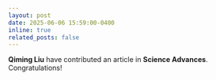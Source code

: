 ```yaml
---
layout: post
date: 2025-06-06 15:59:00-0400
inline: true
related_posts: false
---
```


<b>Qiming Liu</b> have contributed an article in <b>Science Advances</b>. Congratulations!
